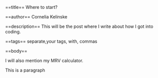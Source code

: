 ==title==
Where to start?

==author==
Cornelia Kelinske

==description==
This will be the post where I write about how I got into coding.


==tags==
separate,your tags, with, commas

==body==

I will also mention my MRV calculator.

This is a paragraph